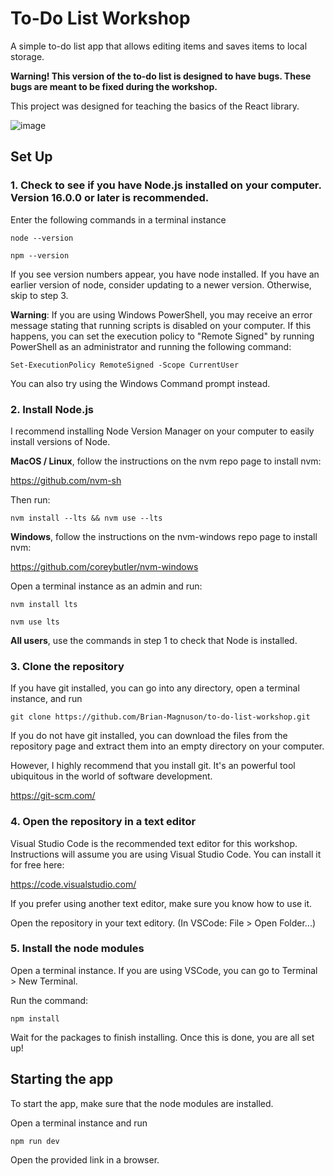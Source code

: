 # To-Do List Workshop

A simple to-do list app that allows editing items and saves items to local storage.

**Warning! This version of the to-do list is designed to have bugs. These bugs are meant to be fixed during the workshop.**

This project was designed for teaching the basics of the React library.

![image](https://user-images.githubusercontent.com/92892499/212929168-e8082df4-62b4-4996-b291-cb736e3dce52.png)

## Set Up

### 1. Check to see if you have Node.js installed on your computer. Version 16.0.0 or later is recommended.

Enter the following commands in a terminal instance
```
node --version
```
```
npm --version
```
If you see version numbers appear, you have node installed. 
If you have an earlier version of node, consider updating to a newer version.
Otherwise, skip to step 3.

**Warning**: If you are using Windows PowerShell, you may receive an error message stating that running scripts is disabled on your computer.
If this happens, you can set the execution policy to "Remote Signed" by running PowerShell as an administrator and running the following command:
```
Set-ExecutionPolicy RemoteSigned -Scope CurrentUser
```
You can also try using the Windows Command prompt instead.

### 2. Install Node.js

I recommend installing Node Version Manager on your computer to easily install versions of Node.

**MacOS / Linux**, follow the instructions on the nvm repo page to install nvm:

https://github.com/nvm-sh

Then run:
```
nvm install --lts && nvm use --lts
```

**Windows**, follow the instructions on the nvm-windows repo page to install nvm:

https://github.com/coreybutler/nvm-windows

Open a terminal instance as an admin and run:
```
nvm install lts
```
```
nvm use lts
```

**All users**, use the commands in step 1 to check that Node is installed.

### 3. Clone the repository

If you have git installed, you can go into any directory, open a terminal instance, and run

```
git clone https://github.com/Brian-Magnuson/to-do-list-workshop.git
```

If you do not have git installed, you can download the files from the repository page and extract them into an empty directory on your computer.

However, I highly recommend that you install git. It's an powerful tool ubiquitous in the world of software development.

https://git-scm.com/

### 4. Open the repository in a text editor

Visual Studio Code is the recommended text editor for this workshop.
Instructions will assume you are using Visual Studio Code.
You can install it for free here:

https://code.visualstudio.com/

If you prefer using another text editor, make sure you know how to use it. 

Open the repository in your text editory. (In VSCode: File > Open Folder...)

### 5. Install the node modules

Open a terminal instance. If you are using VSCode, you can go to Terminal > New Terminal.

Run the command:
```
npm install
```

Wait for the packages to finish installing. Once this is done, you are all set up!

## Starting the app

To start the app, make sure that the node modules are installed.

Open a terminal instance and run
```
npm run dev
```
Open the provided link in a browser.
